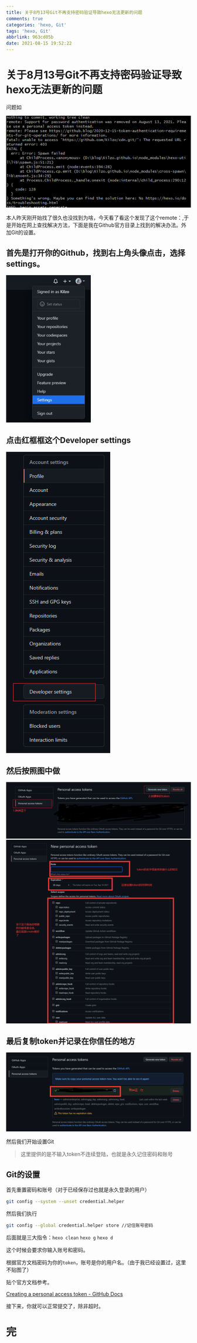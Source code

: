 ```yaml
---
title: 关于8月13号Git不再支持密码验证导致hexo无法更新的问题
comments: true
categories: 'hexo, Git'
tags: 'hexo, Git'
abbrlink: 963cd05b
date: 2021-08-15 19:52:22
---
```


# 关于8月13号Git不再支持密码验证导致hexo无法更新的问题

问题如

<img src="关于8月13号Git不再支持密码验证导致hexo无法更新的问题\1.png"   />

本人昨天刚开始找了很久也没找到为啥，今天看了看这个发现了这个remote：,于是开始在网上查找解决方法，下面是我在Github官方目录上找到的解决办法。外加Git的设置。

## 首先是打开你的Github，找到右上角头像点击，选择settings。

<img src="关于8月13号Git不再支持密码验证导致hexo无法更新的问题\2.png" alt="image-20210815195839994" style="zoom:80%;" />

## 点击红框框这个Developer settings

<img src="关于8月13号Git不再支持密码验证导致hexo无法更新的问题\3.png" alt="image-20210815195945687"  />

## 然后按照图中做

<img src="关于8月13号Git不再支持密码验证导致hexo无法更新的问题\4.png" alt="image-20210815200147681" style="zoom: 150%;" />

<img src="关于8月13号Git不再支持密码验证导致hexo无法更新的问题\5.png" alt="image-20210815200633002" style="zoom: 150%;" />

## 最后复制token并记录在你信任的地方

<img src="关于8月13号Git不再支持密码验证导致hexo无法更新的问题\6.png" alt="image-20210815200814560" style="zoom:150%;" />

然后我们开始设置Git

> 这里提供的是不输入token不连续登陆，也就是永久记住密码和账号

## Git的设置

首先重置密码和账号（对于已经保存过也就是永久登录的用户）

```bash
git config --system --unset credential.helper
```

然后我们执行

```bash
git config --global credential.helper store //记住账号密码
```

后面就是三大指令：`hexo clean` `hexo g` `hexo d`

这个时候会要求你输入账号和密码。

根据官方文档密码为你的`token`，账号是你的用户名。（由于我已经设置过，这里不贴图了）

贴个官方文档参考。

[Creating a personal access token - GitHub Docs](https://docs.github.com/en/github/authenticating-to-github/keeping-your-account-and-data-secure/creating-a-personal-access-token)

接下来，你就可以正常提交了，除非超时。

# 完

